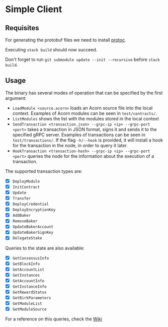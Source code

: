 # Simple Client

## Requisites

For generating the protobuf files we need to install [protoc](https://github.com/google/proto-lens/blob/master/docs/installing-protoc.md).

Executing `stack build` should now succeed.

Don't forget to run `git submodule update --init --recursive` before `stack build`.

## Usage

The binary has several modes of operation that can be specified by the first argument:

- `LoadModule <source.acorn>` loads an Acorn source file into the local context. Examples of Acorn modules can be seen in `test/contracts/`.
- `ListModules` shows the list with the modules stored in the local context
- `SendTransaction <transaction.json> --grpc-ip <ip> --grpc-port <port>` takes a transaction in JSON format, signs it and sends it to the specified gRPC server. Examples of transactions can be seen in `test/transactions/`. If the flag `-h/--hook` is provided, it will install a hook for the transaction in the node, in order to query it later.
- `HookTransaction <transaction-hash> --grpc-ip <ip> --grpc-port <port>` queries the node for the information about the execution of a transaction.

The supported transaction types are:
* [x] `DeployModule`
* [x] `InitContract`
* [x] `Update`
* [x] `Transfer`
* [x] `DeployCredential`
* [x] `DeployEncryptionKey`
* [x] `AddBaker`
* [x] `RemoveBaker`
* [x] `UpdateBakerAccount`
* [x] `UpdateBakerSignKey`
* [x] `DelegateStake`

Queries to the state are also available:
* [x] `GetConsensusInfo`
* [x] `GetBlockInfo`
* [x] `GetAccountList`
* [x] `GetInstances`
* [x] `GetAccountInfo`
* [x] `GetInstanceInfo`
* [x] `GetRewardStatus`
* [x] `GetBirkParameters`
* [x] `GetModuleList`
* [x] `GetModuleSource`

For a reference on this queries, check the [Wiki](https://gitlab.com/Concordium/notes-wiki/wikis/Consensus-queries#state-queries)
